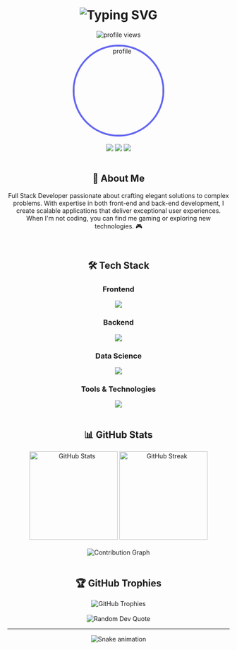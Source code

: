 <h1 align="center">
  <img src="https://readme-typing-svg.demolab.com?font=Fira+Code&weight=600&size=28&duration=4000&pause=1000&color=6366F1&center=true&vCenter=true&random=false&width=435&lines=Hi%2C+I'm+Alex+Irungu+%F0%9F%91%8B;Full+Stack+Developer;Software+Engineer" alt="Typing SVG" />
</h1>

<p align="center">
  <img src="https://komarev.com/ghpvc/?username=AlexIrungu&label=Profile%20views&color=6366F1&style=flat" alt="profile views" />
</p>

<div align="center">
  <img height="200" src="https://avatars.githubusercontent.com/u/109278259?s=400&u=8fdf1d98fac3a2bc7741a557f1a2fef38b6dbcd&v=4" alt="profile" style="border-radius: 50%; border: 4px solid #6366F1;" />
</div>

<br/>

<div align="center">
  <a href="https://www.linkedin.com/in/alex-muiruri-6a00b0150"><img src="https://img.shields.io/badge/LinkedIn-0077B5?style=for-the-badge&logo=linkedin&logoColor=white" /></a>
  <a href="https://twitter.com/_alexirungu"><img src="https://img.shields.io/badge/Twitter-1DA1F2?style=for-the-badge&logo=twitter&logoColor=white" /></a>
  <a href="https://github.com/AlexIrungu"><img src="https://img.shields.io/badge/GitHub-100000?style=for-the-badge&logo=github&logoColor=white" /></a>
</div>

<br/>

<div align="center">
  <h2>💫 About Me</h2>
  <p>
    Full Stack Developer passionate about crafting elegant solutions to complex problems. With expertise in both front-end and back-end development, I create scalable applications that deliver exceptional user experiences. When I'm not coding, you can find me gaming or exploring new technologies. 🎮
  </p>
</div>

<br/>

<div align="center">
  <h2>🛠️ Tech Stack</h2>

  <h3>Frontend</h3>
  <img src="https://skillicons.dev/icons?i=react,javascript,html,css,tailwind,bootstrap" />
  
  <h3>Backend</h3>
  <img src="https://skillicons.dev/icons?i=ruby,rails,python,sqlite,postgresql" />
  
  <h3>Data Science</h3>
  <img src="https://skillicons.dev/icons?i=jupyter,numpy,pandas" />
  
  <h3>Tools & Technologies</h3>
  <img src="https://skillicons.dev/icons?i=git,github,vscode,postman,netlify,heroku" />
</div>

<br/>

<div align="center">
  <h2>📊 GitHub Stats</h2>
  
  <img src="https://github-readme-stats.vercel.app/api?username=AlexIrungu&show_icons=true&theme=tokyonight&hide_border=true&bg_color=0D1117&title_color=6366F1&icon_color=6366F1" alt="GitHub Stats" height="200"/>
  
  <img src="https://github-readme-streak-stats.herokuapp.com/?user=AlexIrungu&theme=transparent&hide_border=true&stroke=6366F1&ring=6366F1&fire=6366F1&currStreakNum=FFFFFF&sideNums=FFFFFF&currStreakLabel=6366F1&sideLabels=6366F1&dates=FFFFFF&background=0D1117" alt="GitHub Streak" height="200"/>
</div>

<br/>

<div align="center">
  <img src="https://github-readme-activity-graph.vercel.app/graph?username=AlexIrungu&bg_color=0D1117&color=6366F1&line=6366F1&point=FFFFFF&area=true&hide_border=true" alt="Contribution Graph" />
</div>

<br/>

<div align="center">
  <h2>🏆 GitHub Trophies</h2>
  <img src="https://github-profile-trophy.vercel.app/?username=AlexIrungu&theme=discord&no-frame=true&no-bg=true&margin-w=4" alt="GitHub Trophies"/>
</div>

<br/>

<div align="center">
  <img src="https://quotes-github-readme.vercel.app/api?type=horizontal&theme=tokyonight" alt="Random Dev Quote"/>
</div>

---

<div align="center">
  <img src="https://raw.githubusercontent.com/AlexIrungu/AlexIrungu/output/snake.svg" alt="Snake animation" />
</div>
